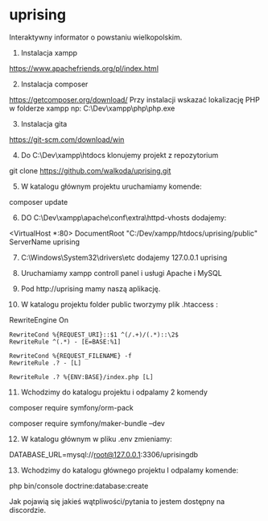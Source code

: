 # uprising
Interaktywny informator o powstaniu wielkopolskim.

1.	Instalacja xampp

https://www.apachefriends.org/pl/index.html

2.	Instalacja composer

https://getcomposer.org/download/
Przy instalacji wskazać lokalizację PHP w folderze xampp np: C:\Dev\xampp\php\php.exe

3.	Instalacja gita 

https://git-scm.com/download/win

4.	Do C:\Dev\xampp\htdocs klonujemy projekt z repozytorium

git clone https://github.com/walkoda/uprising.git

5.	W katalogu głównym projektu uruchamiamy komende:

composer update

6.	DO C:\Dev\xampp\apache\conf\extra\httpd-vhosts dodajemy:

<VirtualHost *:80>
    DocumentRoot "C:/Dev/xampp/htdocs/uprising/public"
    ServerName uprising
</VirtualHost>

7.	C:\Windows\System32\drivers\etc dodajemy 127.0.0.1 uprising

8.	Uruchamiamy xampp controll panel i usługi Apache i MySQL

9.	Pod http://uprising mamy naszą aplikację.

10.	W katalogu projektu folder public tworzymy plik .htaccess :

<IfModule mod_rewrite.c>
    RewriteEngine On

    RewriteCond %{REQUEST_URI}::$1 ^(/.+)/(.*)::\2$
    RewriteRule ^(.*) - [E=BASE:%1]

    RewriteCond %{REQUEST_FILENAME} -f
    RewriteRule .? - [L]

    RewriteRule .? %{ENV:BASE}/index.php [L]
</IfModule>

11.	Wchodzimy do katalogu projektu i odpalamy 2 komendy

composer require symfony/orm-pack

composer require symfony/maker-bundle –dev
 
12.	W katalogu głównym w pliku .env zmieniamy:

DATABASE_URL=mysql://root@127.0.0.1:3306/uprisingdb

13.	Wchodzimy do katalogu głównego projektu I odpalamy komende:

php bin/console doctrine:database:create

Jak pojawią się jakieś wątpliwości/pytania to jestem dostępny na discordzie.

